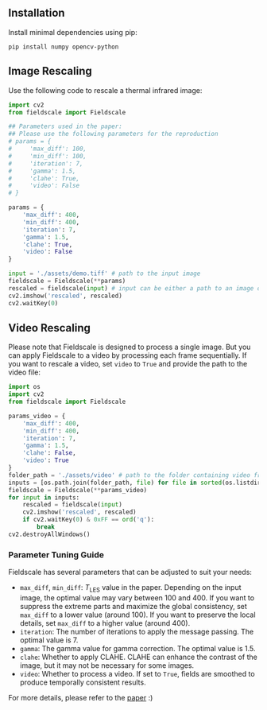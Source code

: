 

## Installation

Install minimal dependencies using pip:
```
pip install numpy opencv-python
```

## Image Rescaling
Use the following code to rescale a thermal infrared image:

```python
import cv2
from fieldscale import Fieldscale

## Parameters used in the paper: 
## Please use the following parameters for the reproduction
# params = {
#     'max_diff': 100,
#     'min_diff': 100,
#     'iteration': 7,
#     'gamma': 1.5,
#     'clahe': True,
#     'video': False
# }

params = {
    'max_diff': 400,
    'min_diff': 400,
    'iteration': 7,
    'gamma': 1.5,
    'clahe': True,
    'video': False
}

input = './assets/demo.tiff' # path to the input image
fieldscale = Fieldscale(**params)
rescaled = fieldscale(input) # input can be either a path to an image or a uint16 numpy array
cv2.imshow('rescaled', rescaled)
cv2.waitKey(0)
```

## Video Rescaling
Please note that Fieldscale is designed to process a single image. But you can apply Fieldscale to a video by processing each frame sequentially. If you want to rescale a video, set `video` to `True` and provide the path to the video file:

```python
import os
import cv2
from fieldscale import Fieldscale

params_video = {
    'max_diff': 400,
    'min_diff': 400,
    'iteration': 7,
    'gamma': 1.5,
    'clahe': False,
    'video': True
}
folder_path = './assets/video' # path to the folder containing video frames
inputs = [os.path.join(folder_path, file) for file in sorted(os.listdir(folder_path))]
fieldscale = Fieldscale(**params_video)
for input in inputs:
    rescaled = fieldscale(input)
    cv2.imshow('rescaled', rescaled)
    if cv2.waitKey(0) & 0xFF == ord('q'):
        break
cv2.destroyAllWindows()
```

### Parameter Tuning Guide
Fieldscale has several parameters that can be adjusted to suit your needs:
- `max_diff`, `min_diff`: $T_\text{LES}$ value in the paper. Depending on the input image, the optimal value may vary between 100 and 400. If you want to suppress the extreme parts and maximize the global consistency, set `max_diff` to a lower value (around 100). If you want to preserve the local details, set `max_diff` to a higher value (around 400).
- `iteration`: The number of iterations to apply the message passing. The optimal value is 7.
- `gamma`: The gamma value for gamma correction. The optimal value is 1.5.
- `clahe`: Whether to apply CLAHE. CLAHE can enhance the contrast of the image, but it may not be necessary for some images.
- `video`: Whether to process a video. If set to `True`, fields are smoothed to produce temporally consistent results.

For more details, please refer to the [paper](https://arxiv.org/abs/2405.15395) :)